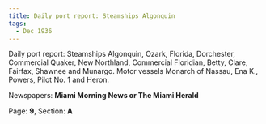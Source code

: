 ```yaml
---  
title: Daily port report: Steamships Algonquin  
tags:  
  - Dec 1936  
---  
```

  
Daily port report: Steamships Algonquin, Ozark, Florida, Dorchester, Commercial Quaker, New Northland, Commercial Floridian, Betty, Clare, Fairfax, Shawnee and Munargo. Motor vessels Monarch of Nassau, Ena K., Powers, Pilot No. 1 and Heron.  
  
Newspapers: **Miami Morning News or The Miami Herald**  
  
Page: **9**, Section: **A** 

